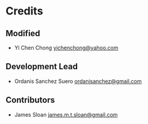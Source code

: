 # Credits

## Modified
* Yi Chen Chong <yichenchong@yahoo.com>

## Development Lead

* Ordanis Sanchez Suero <ordanisanchez@gmail.com>


## Contributors

* James Sloan <james.m.t.sloan@gmail.com>
